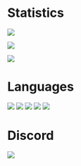 # Statistics
![](https://github-readme-stats.vercel.app/api?username=Rainn9e1&show_icons=true&theme=dark&hide_border=true&title_color=FEFEFE&icon_color=55D24B&text_color=FEFEFE&bg_color=0,0E1117,0E1117)

![](https://github-readme-streak-stats.herokuapp.com?user=Rainn9e1&theme=github-dark&hide_border=true)

![](https://komarev.com/ghpvc/?username=Rainn9e1&color=39D353)

# Languages
![](https://img.shields.io/badge/-Lua-0d1117?style=flat&logo=lua)
![](https://img.shields.io/badge/-C++-0d1117?style=flat&logo=html)
![](https://img.shields.io/badge/-JavaScript-0d1117?style=flat&logo=javascript)
![](https://img.shields.io/badge/-Python-0d1117?style=flat&logo=python)
![](https://img.shields.io/badge/-C++-0d1117?style=flat&logo=css)

# Discord
![](https://discord.c99.nl/widget/theme-3/822157253708087336.png)
